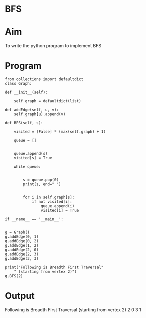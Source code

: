 # BFS
# Aim
To write the python program to implement BFS
# Program
    from collections import defaultdict
    class Graph:

    def __init__(self):

        self.graph = defaultdict(list)

    def addEdge(self, u, v):
        self.graph[u].append(v)

    def BFS(self, s):

        visited = [False] * (max(self.graph) + 1)

        queue = []

       
        queue.append(s)
        visited[s] = True

        while queue:

           
            s = queue.pop(0)
            print(s, end=" ")

           
            for i in self.graph[s]:
                if not visited[i]:
                    queue.append(i)
                    visited[i] = True

    if __name__ == '__main__':

    
    g = Graph()
    g.addEdge(0, 1)
    g.addEdge(0, 2)
    g.addEdge(1, 2)
    g.addEdge(2, 0)
    g.addEdge(2, 3)
    g.addEdge(3, 3)

    print("Following is Breadth First Traversal"
        " (starting from vertex 2)")
    g.BFS(2)
# Output
Following is Breadth First Traversal (starting from vertex 2)
2 0 3 1 

